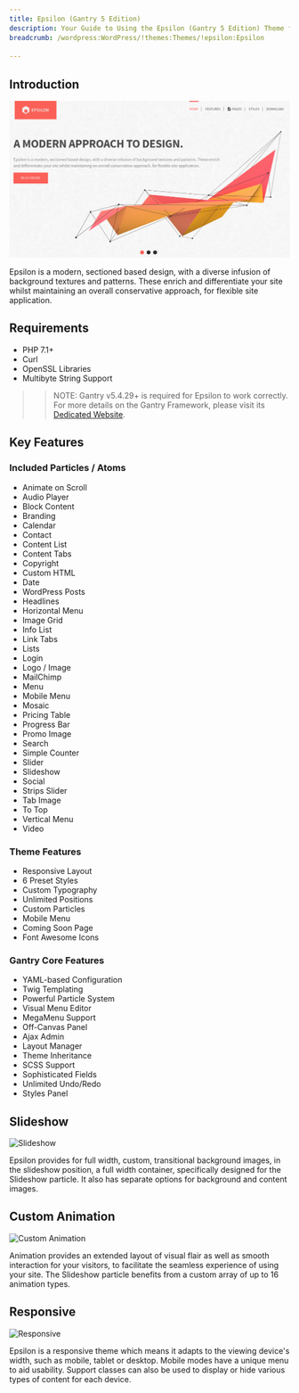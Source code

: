 ```yaml
---
title: Epsilon (Gantry 5 Edition)
description: Your Guide to Using the Epsilon (Gantry 5 Edition) Theme for WordPress
breadcrumb: /wordpress:WordPress/!themes:Themes/!epsilon:Epsilon

---
```


Introduction
-----

![](assets/epsilon.png)

Epsilon is a modern, sectioned based design, with a diverse infusion of background textures and patterns. These enrich and differentiate your site whilst maintaining an overall conservative approach, for flexible site application.

Requirements
-----
* PHP 7.1+
* Curl
* OpenSSL Libraries
* Multibyte String Support

>> NOTE: Gantry v5.4.29+ is required for Epsilon to work correctly. For more details on the Gantry Framework, please visit its [Dedicated Website](http://gantry.org).

Key Features
-----

### Included Particles / Atoms

* Animate on Scroll
* Audio Player
* Block Content
* Branding
* Calendar
* Contact
* Content List
* Content Tabs
* Copyright
* Custom HTML
* Date
* WordPress Posts
* Headlines
* Horizontal Menu
* Image Grid
* Info List
* Link Tabs
* Lists
* Login
* Logo / Image
* MailChimp
* Menu
* Mobile Menu
* Mosaic
* Pricing Table
* Progress Bar
* Promo Image
* Search
* Simple Counter
* Slider
* Slideshow
* Social
* Strips Slider
* Tab Image
* To Top
* Vertical Menu
* Video

### Theme Features

* Responsive Layout
* 6 Preset Styles
* Custom Typography
* Unlimited Positions
* Custom Particles
* Mobile Menu
* Coming Soon Page
* Font Awesome Icons

### Gantry Core Features

* YAML-based Configuration
* Twig Templating
* Powerful Particle System
* Visual Menu Editor
* MegaMenu Support
* Off-Canvas Panel
* Ajax Admin
* Layout Manager
* Theme Inheritance
* SCSS Support
* Sophisticated Fields
* Unlimited Undo/Redo
* Styles Panel

## Slideshow

![Slideshow](ft-2.jpg)

Epsilon provides for full width, custom, transitional background images, in the slideshow position, a full width container, specifically designed for the Slideshow particle. It also has separate options for background and content images.

## Custom Animation

![Custom Animation](ft-3.jpg)

Animation provides an extended layout of visual flair as well as smooth interaction for your visitors, to facilitate the seamless experience of using your site. The Slideshow particle benefits from a custom array of up to 16 animation types.

## Responsive

![Responsive](ft-4.jpg)

Epsilon is a responsive theme which means it adapts to the viewing device's width, such as mobile, tablet or desktop. Mobile modes have a unique menu to aid usability. Support classes can also be used to display or hide various types of content for each device.
